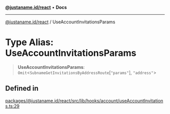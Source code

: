 [**@justaname.id/react**](../README.md) • **Docs**

***

[@justaname.id/react](../globals.md) / UseAccountInvitationsParams

# Type Alias: UseAccountInvitationsParams

> **UseAccountInvitationsParams**: `Omit`\<`SubnameGetInvitationsByAddressRoute`\[`"params"`\], `"address"`\>

## Defined in

[packages/@justaname.id/react/src/lib/hooks/account/useAccountInvitations.ts:29](https://github.com/JustaName-id/JustaName-sdk/blob/dc845c10af242e3ca87d95ef392516ac0bfa8b95/packages/@justaname.id/react/src/lib/hooks/account/useAccountInvitations.ts#L29)
